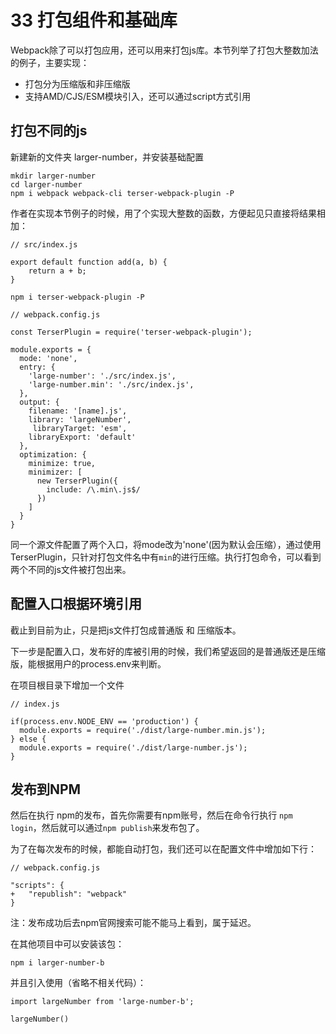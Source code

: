 # 33 打包组件和基础库

Webpack除了可以打包应用，还可以用来打包js库。本节列举了打包大整数加法的例子，主要实现：

- 打包分为压缩版和非压缩版
- 支持AMD/CJS/ESM模块引入，还可以通过script方式引用


## 打包不同的js

新建新的文件夹 larger-number，并安装基础配置

```
mkdir larger-number
cd larger-number
npm i webpack webpack-cli terser-webpack-plugin -P
```

作者在实现本节例子的时候，用了个实现大整数的函数，方便起见只直接将结果相加：

```
// src/index.js

export default function add(a, b) {
    return a + b;
}
```

```
npm i terser-webpack-plugin -P
```

```
// webpack.config.js

const TerserPlugin = require('terser-webpack-plugin');

module.exports = {
  mode: 'none',
  entry: {
    'large-number': './src/index.js',
    'large-number.min': './src/index.js',
  },
  output: {
    filename: '[name].js',
    library: 'largeNumber',
	 libraryTarget: 'esm',
    libraryExport: 'default'
  },
  optimization: {
    minimize: true,
    minimizer: [
      new TerserPlugin({
        include: /\.min\.js$/
      })
    ]
  }
}
```

同一个源文件配置了两个入口，将mode改为'none'(因为默认会压缩），通过使用TerserPlugin，只针对打包文件名中有`min`的进行压缩。执行打包命令，可以看到两个不同的js文件被打包出来。


## 配置入口根据环境引用


截止到目前为止，只是把js文件打包成普通版 和 压缩版本。

下一步是配置入口，发布好的库被引用的时候，我们希望返回的是普通版还是压缩版，能根据用户的process.env来判断。

在项目根目录下增加一个文件

```
// index.js

if(process.env.NODE_ENV == 'production') {
  module.exports = require('./dist/large-number.min.js');
} else {
  module.exports = require('./dist/large-number.js');
}
```

## 发布到NPM


然后在执行 npm的发布，首先你需要有npm账号，然后在命令行执行 `npm login`，然后就可以通过`npm publish`来发布包了。

为了在每次发布的时候，都能自动打包，我们还可以在配置文件中增加如下行：

```
// webpack.config.js

"scripts": {
+	"republish": "webpack"
}
```

注：发布成功后去npm官网搜索可能不能马上看到，属于延迟。

在其他项目中可以安装该包：

```
npm i larger-number-b
```

并且引入使用（省略不相关代码）：

```
import largeNumber from 'large-number-b';

largeNumber()
```
